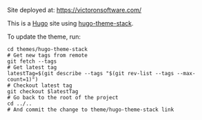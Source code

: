 Site deployed at: https://victoronsoftware.com/

This is a [Hugo](https://gohugo.io/) site using [hugo-theme-stack](https://themes.gohugo.io/themes/hugo-theme-stack/).

To update the theme, run:

```shell
cd themes/hugo-theme-stack
# Get new tags from remote
git fetch --tags
# Get latest tag
latestTag=$(git describe --tags "$(git rev-list --tags --max-count=1)")
# Checkout latest tag
git checkout $latestTag
# Go back to the root of the project
cd ../..
# And commit the change to theme/hugo-theme-stack link
```
